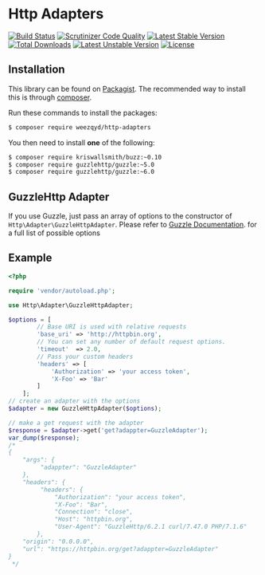 Http Adapters
=============
[![Build Status](https://travis-ci.org/weezqyd/http-adapters.svg?branch=master)](https://travis-ci.org/weezqyd/http-adapters)
[![Scrutinizer Code Quality](https://scrutinizer-ci.com/g/weezqyd/http-adapters/badges/quality-score.png?b=master)](https://scrutinizer-ci.com/g/weezqyd/http-adapters/?branch=master)
[![Latest Stable Version](https://poser.pugx.org/weezqyd/http-adapters/v/stable.svg)](https://packagist.org/packages/weezqyd/http-adapters) [![Total Downloads](https://poser.pugx.org/weezqyd/http-adapters/d/total)](https://packagist.org/packages/weezqyd/http-adapters) [![Latest Unstable Version](https://poser.pugx.org/weezqyd/http-adapters/v/unstable.svg)](https://packagist.org/packages/weezqyd/http-adapters) [![License](https://poser.pugx.org/weezqyd/http-adapters/license.svg)](https://packagist.org/packages/weezqyd/http-adapters)

Installation
------------

This library can be found on [Packagist](https://packagist.org/packages/weezqyd/http-adapters).
The recommended way to install this is through [composer](http://getcomposer.org).

Run these commands to install the packages:

```bash
$ composer require weezqyd/http-adapters
```

You then need to install **one** of the following:
```bash
$ composer require kriswallsmith/buzz:~0.10
$ composer require guzzlehttp/guzzle:~5.0
$ composer require guzzlehttp/guzzle:~6.0
```

GuzzleHttp Adapter
------------------

If you use Guzzle, just pass an array of options to the constructor of `Http\Adapter\GuzzleHttpAdapter`.
Please refer to [Guzzle Documentation](http://docs.guzzlephp.org/en/stable/request-options.html). for a full list of possible options

Example
-------

```php
<?php

require 'vendor/autoload.php';

use Http\Adapter\GuzzleHttpAdapter;

$options = [
	    // Base URI is used with relative requests
	    'base_uri' => 'http://httpbin.org',
	    // You can set any number of default request options.
	    'timeout'  => 2.0,
	    // Pass your custom headers
	    'headers' => [
	    	'Authorization' => 'your access token',
	    	'X-Foo' => 'Bar'
	    ]
	];
// create an adapter with the options
$adapter = new GuzzleHttpAdapter($options);

// make a get request with the adapter
$response = $adapter->get('get?adappter=GuzzleAdapter');
var_dump($response);
/*
{
	"args": {
		 "adappter": "GuzzleAdapter"
	}, 
	"headers": {
		 "headers": {
			 "Authorization": "your access token",
			 "X-Foo": "Bar",
			 "Connection": "close", 
			 "Host": "httpbin.org", 
			 "User-Agent": "GuzzleHttp/6.2.1 curl/7.47.0 PHP/7.1.6"
		}, 
	"origin": "0.0.0.0", 
	"url": "https://httpbin.org/get?adappter=GuzzleAdapter"
}
 */
```